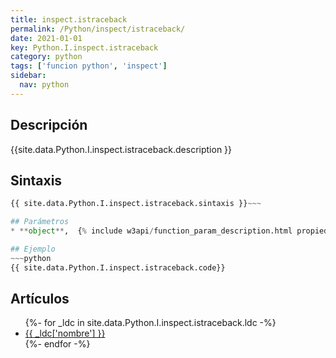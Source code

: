 ```yaml
---
title: inspect.istraceback
permalink: /Python/inspect/istraceback/
date: 2021-01-01
key: Python.I.inspect.istraceback
category: python
tags: ['funcion python', 'inspect']
sidebar: 
  nav: python
---
```


## Descripción
{{site.data.Python.I.inspect.istraceback.description }}

## Sintaxis
~~~python
{{ site.data.Python.I.inspect.istraceback.sintaxis }}~~~

## Parámetros
* **object**,  {% include w3api/function_param_description.html propiedad=site.data.Python.I.inspect.istraceback valor="object" %}

## Ejemplo
~~~python
{{ site.data.Python.I.inspect.istraceback.code}}
~~~

## Artículos
<ul>
{%- for _ldc in site.data.Python.I.inspect.istraceback.ldc -%}
   <li>
       <a href="{{_ldc['url'] }}">{{ _ldc['nombre'] }}</a>
   </li>
{%- endfor -%}
</ul>
